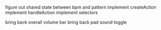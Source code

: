 figure out shared state between bpm and pattern
implement createAction
implement handleAction
implement selectors

bring back overall volume bar
bring back pad sound toggle